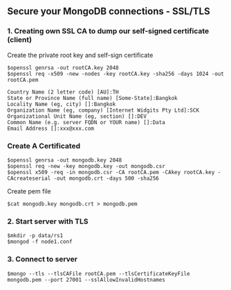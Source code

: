 ## Secure your MongoDB connections - SSL/TLS

### 1. Creating own SSL CA to dump our self-signed certificate (client)

Create the private root key and self-sign certificate
```
$openssl genrsa -out rootCA.key 2048
$openssl req -x509 -new -nodes -key rootCA.key -sha256 -days 1024 -out rootCA.pem

Country Name (2 letter code) [AU]:TH
State or Province Name (full name) [Some-State]:Bangkok
Locality Name (eg, city) []:Bangkok
Organization Name (eg, company) [Internet Widgits Pty Ltd]:SCK
Organizational Unit Name (eg, section) []:DEV
Common Name (e.g. server FQDN or YOUR name) []:Data
Email Address []:xxx@xxx.com
```

### Create A Certificated
```
$openssl genrsa -out mongodb.key 2048
$openssl req -new -key mongodb.key -out mongodb.csr
$openssl x509 -req -in mongodb.csr -CA rootCA.pem -CAkey rootCA.key -CAcreateserial -out mongodb.crt -days 500 -sha256
```

Create pem file
```
$cat mongodb.key mongodb.crt > mongodb.pem
```

### 2. Start server with TLS
```
$mkdir -p data/rs1
$mongod -f node1.conf
```

### 3. Connect to server
```
$mongo --tls --tlsCAFile rootCA.pem --tlsCertificateKeyFile mongodb.pem --port 27001 --sslAllowInvalidHostnames
```

